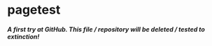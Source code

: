 # pagetest

##### A first try at GitHub. This file / repository will be deleted / tested to extinction!
